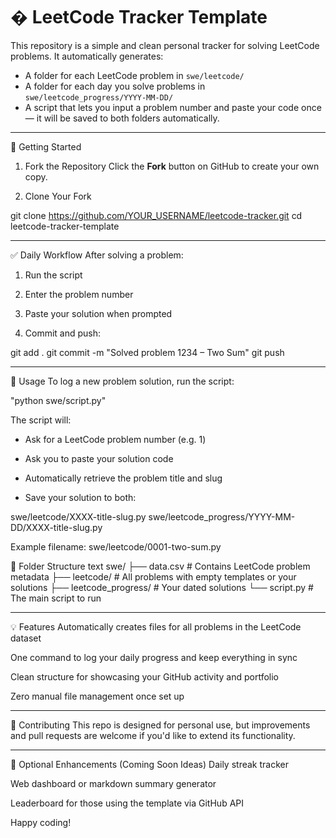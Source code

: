 # � LeetCode Tracker Template

This repository is a simple and clean personal tracker for solving LeetCode problems. It automatically generates:

- A folder for each LeetCode problem in `swe/leetcode/`
- A folder for each day you solve problems in `swe/leetcode_progress/YYYY-MM-DD/`
- A script that lets you input a problem number and paste your code once — it will be saved to both folders automatically.

-----

🚀 Getting Started

1. Fork the Repository
Click the **Fork** button on GitHub to create your own copy.

2. Clone Your Fork

git clone https://github.com/YOUR_USERNAME/leetcode-tracker.git
cd leetcode-tracker-template

-----

✅ Daily Workflow
After solving a problem:

1. Run the script

2. Enter the problem number

3. Paste your solution when prompted

4. Commit and push:

git add .
git commit -m "Solved problem 1234 – Two Sum"
git push

-----

📝 Usage
To log a new problem solution, run the script:

"python swe/script.py"

The script will:

- Ask for a LeetCode problem number (e.g. 1)
- Ask you to paste your solution code
   
- Automatically retrieve the problem title and slug
- Save your solution to both:

swe/leetcode/XXXX-title-slug.py
swe/leetcode_progress/YYYY-MM-DD/XXXX-title-slug.py

Example filename: swe/leetcode/0001-two-sum.py

📂 Folder Structure
text
swe/
├── data.csv                    # Contains LeetCode problem metadata
├── leetcode/                   # All problems with empty templates or your solutions
├── leetcode_progress/          # Your dated solutions
└── script.py                   # The main script to run

-----

💡 Features
Automatically creates files for all problems in the LeetCode dataset

One command to log your daily progress and keep everything in sync

Clean structure for showcasing your GitHub activity and portfolio

Zero manual file management once set up

-----

🙌 Contributing
This repo is designed for personal use, but improvements and pull requests are welcome if you'd like to extend its functionality.

-----

🧠 Optional Enhancements (Coming Soon Ideas)
Daily streak tracker

Web dashboard or markdown summary generator

Leaderboard for those using the template via GitHub API

Happy coding!
